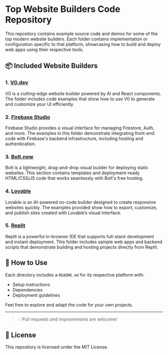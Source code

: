 # Top Website Builders Code Repository

This repository contains example source code and demos for some of the top modern website builders. Each folder contains implementation or configuration specific to that platform, showcasing how to build and deploy web apps using their respective tools.

## 📦 Included Website Builders

### 1. [V0.dev](https://v0.dev)

V0 is a cutting-edge website builder powered by AI and React components. The folder includes code examples that show how to use V0 to generate and customize your UI efficiently.

### 2. [Firebase Studio](https://firebase.google.com/products/extensions/firebase-studio)

Firebase Studio provides a visual interface for managing Firestore, Auth, and more. The examples in this folder demonstrate integrating front-end code with Firebase's backend infrastructure, including hosting and authentication.

### 3. [Bolt.new](https://bolt.new)

Bolt is a lightweight, drag-and-drop visual builder for deploying static websites. This section contains templates and deployment-ready HTML/CSS/JS code that works seamlessly with Bolt's free hosting.

### 4. [Lovable](https://www.lovable.dev)

Lovable is an AI-powered no-code builder designed to create responsive websites quickly. The examples provided show how to export, customize, and publish sites created with Lovable’s visual interface.

### 5. [Replit](https://replit.com)

Replit is a powerful in-browser IDE that supports full-stack development and instant deployment. This folder includes sample web apps and backend scripts that demonstrate building and hosting projects directly from Replit.

## 🚀 How to Use

Each directory includes a `README.md` for its respective platform with:

- Setup instructions
- Dependencies
- Deployment guidelines

Feel free to explore and adapt the code for your own projects.

---

> 💡 Pull requests and improvements are welcome!

## 📄 License

This repository is licensed under the MIT License.
